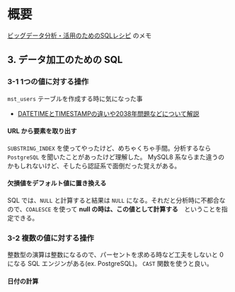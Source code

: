 # 概要

[ビッグデータ分析・活用のためのSQLレシピ](www.amazon.co.jp/dp/4839961263) のメモ

## 3. データ加工のための SQL

### 3-1 1つの値に対する操作

`mst_users` テーブルを作成する時に気になった事

- [DATETIMEとTIMESTAMPの違いや2038年問題などについて解説](https://style.potepan.com/articles/18812.html)

#### URL から要素を取り出す

`SUBSTRING_INDEX` を使ってやったけど、めちゃくちゃ手間。分析するなら `PostgreSQL` を聞いたことがあったけど理解した。
MySQL8 系ならまた違うのかもしれないけど、そしたら認証系で面倒だった覚えがある。


#### 欠損値をデフォルト値に置き換える

SQL では、`NULL` と計算すると結果は `NULL` になる。それだと分析時に不都合なので、`COALESCE` を使って **null の時は、この値として計算する**　ということを指定できる。

### 3-2 複数の値に対する操作

整数型の演算は整数になるので、パーセントを求める時など工夫をしないと 0 になる SQL エンジンがある(ex. PostgreSQL)。
`CAST` 関数を使うと良い。

#### 日付の計算
